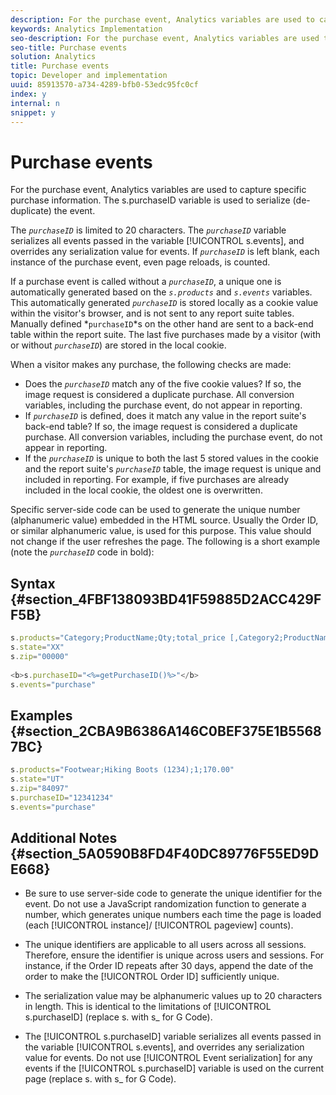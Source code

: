 ```yaml
---
description: For the purchase event, Analytics variables are used to capture specific purchase information. The s.purchaseID variable is used to serialize (de-duplicate) the event.
keywords: Analytics Implementation
seo-description: For the purchase event, Analytics variables are used to capture specific purchase information. The s.purchaseID variable is used to serialize (de-duplicate) the event.
seo-title: Purchase events
solution: Analytics
title: Purchase events
topic: Developer and implementation
uuid: 85913570-a734-4289-bfb0-53edc95fc0cf
index: y
internal: n
snippet: y
---
```


# Purchase events

For the purchase event, Analytics variables are used to capture specific purchase information. The s.purchaseID variable is used to serialize (de-duplicate) the event.

The *`purchaseID`* is limited to 20 characters. The *`purchaseID`* variable serializes all events passed in the variable [!UICONTROL s.events], and overrides any serialization value for events. If *`purchaseID`* is left blank, each instance of the purchase event, even page reloads, is counted.

If a purchase event is called without a *`purchaseID`*, a unique one is automatically generated based on the *`s.products`* and *`s.events`* variables. This automatically generated *`purchaseID`* is stored locally as a cookie value within the visitor's browser, and is not sent to any report suite tables. Manually defined *`purchaseID`*s on the other hand are sent to a back-end table within the report suite. The last five purchases made by a visitor (with or without *`purchaseID`*) are stored in the local cookie.

When a visitor makes any purchase, the following checks are made:

* Does the *`purchaseID`* match any of the five cookie values? If so, the image request is considered a duplicate purchase. All conversion variables, including the purchase event, do not appear in reporting. 
* If *`purchaseID`* is defined, does it match any value in the report suite's back-end table? If so, the image request is considered a duplicate purchase. All conversion variables, including the purchase event, do not appear in reporting. 
* If the *`purchaseID`* is unique to both the last 5 stored values in the cookie and the report suite's *`purchaseID`* table, the image request is unique and included in reporting. For example, if five purchases are already included in the local cookie, the oldest one is overwritten.

Specific server-side code can be used to generate the unique number (alphanumeric value) embedded in the HTML source. Usually the Order ID, or similar alphanumeric value, is used for this purpose. This value should not change if the user refreshes the page. The following is a short example (note the *`purchaseID`* code in bold):

## Syntax {#section_4FBF138093BD41F59885D2ACC429FF5B}

```js
s.products="Category;ProductName;Qty;total_price [,Category2;ProductName2;Qty;total_price]" 
s.state="XX" 
s.zip="00000" 
 
<b>s.purchaseID="<%=getPurchaseID()%>"</b> 
s.events="purchase" 

```

## Examples {#section_2CBA9B6386A146C0BEF375E1B55687BC}

```js
s.products="Footwear;Hiking Boots (1234);1;170.00" 
s.state="UT" 
s.zip="84097" 
s.purchaseID="12341234" 
s.events="purchase"
```

## Additional Notes {#section_5A0590B8FD4F40DC89776F55ED9DE668}

* Be sure to use server-side code to generate the unique identifier for the event. Do not use a JavaScript randomization function to generate a number, which generates unique numbers each time the page is loaded (each [!UICONTROL instance]/ [!UICONTROL pageview] counts). 

* The unique identifiers are applicable to all users across all sessions. Therefore, ensure the identifier is unique across users and sessions. For instance, if the Order ID repeats after 30 days, append the date of the order to make the [!UICONTROL Order ID] sufficiently unique. 
* The serialization value may be alphanumeric values up to 20 characters in length. This is identical to the limitations of [!UICONTROL s.purchaseID] (replace s. with s_ for G Code). 
* The [!UICONTROL s.purchaseID] variable serializes all events passed in the variable [!UICONTROL s.events], and overrides any serialization value for events. Do not use [!UICONTROL Event serialization] for any events if the [!UICONTROL s.purchaseID] variable is used on the current page (replace s. with s_ for G Code).

